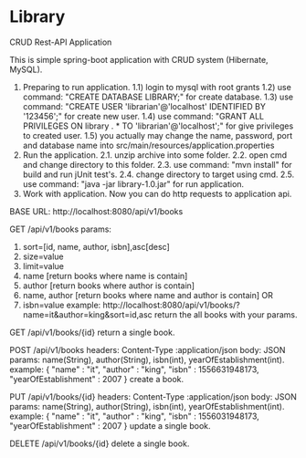 # Library
CRUD Rest-API Application

This is simple spring-boot application with CRUD system (Hibernate, MySQL).

1. Preparing to run application.
1.1) login to mysql with root grants
1.2) use command: "CREATE DATABASE LIBRARY;" for create database.
1.3) use command: "CREATE USER 'librarian'@'localhost' IDENTIFIED BY '123456';" for create new user.
1.4) use command: "GRANT ALL PRIVILEGES ON library . * TO 'librarian'@'localhost';" for give privileges to created user.
1.5) you actually may change the name, password, port and database name into src/main/resources/application.properties
2. Run the application.
2.1. unzip archive into some folder.
2.2. open cmd and change directory to this folder.
2.3. use command: "mvn install" for build and run jUnit test's.
2.4. change directory to target using cmd.
2.5. use command: "java -jar library-1.0.jar" for run application.
3. Work with application.
Now you can do http requests to application api.

BASE URL: http://localhost:8080/api/v1/books

GET /api/v1/books 
params: 
1. sort=[id, name, author, isbn],asc[desc]
2. size=value
3. limit=value
4. name [return books where name is contain]
5. author [return books where author is contain]
6. name, author [return books where name and author is contain]
OR
7. isbn=value
example: http://localhost:8080/api/v1/books/?name=it&author=king&sort=id,asc
return the all books with your params.

GET /api/v1/books/{id}
return a single book.

POST /api/v1/books
headers: Content-Type :application/json
body: JSON
params: name(String), author(String), isbn(int), yearOfEstablishment(int).
example:
{
    "name" : "it",
    "author" : "king",
    "isbn" : 1556631948173,
    "yearOfEstablishment" : 2007
}
create a book.

PUT /api/v1/books/{id} 
headers: Content-Type :application/json
body: JSON
params: name(String), author(String), isbn(int), yearOfEstablishment(int).
example:
{
    "name" : "it",
    "author" : "king",
    "isbn" : 1556031948173,
    "yearOfEstablishment" : 2007
}
update a single book.

DELETE /api/v1/books/{id}
delete a single book.
